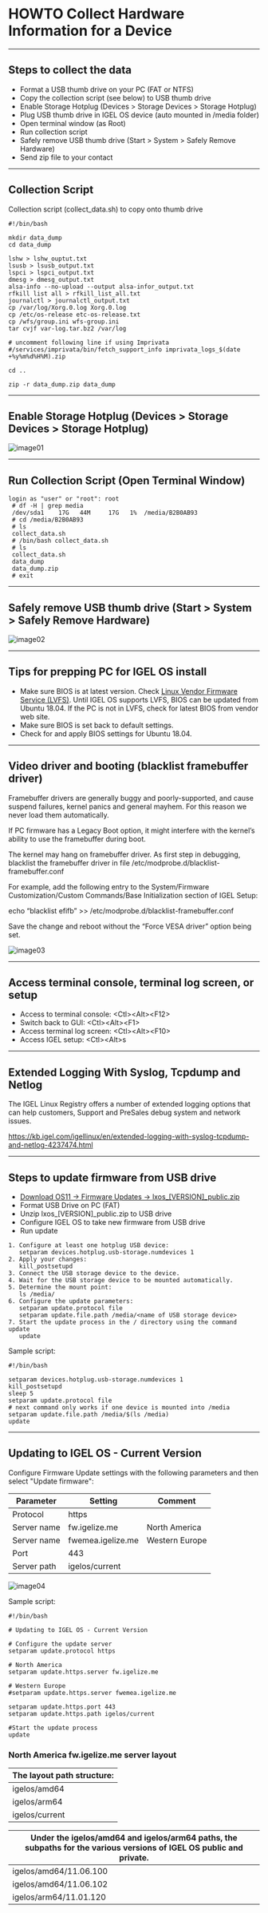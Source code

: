 # HOWTO Collect Hardware Information for a Device

-----

## Steps to collect the data

- Format a USB thumb drive on your PC (FAT or NTFS)
- Copy the collection script (see below) to USB thumb drive
- Enable Storage Hotplug (Devices > Storage Devices > Storage Hotplug)
- Plug USB thumb drive in IGEL OS device (auto mounted in /media folder)
- Open terminal window (as Root)
- Run collection script
- Safely remove USB thumb drive (Start > System > Safely Remove Hardware)
- Send zip file to your contact

-----

## Collection Script

Collection script (collect_data.sh) to copy onto thumb drive

```
#!/bin/bash

mkdir data_dump
cd data_dump

lshw > lshw_ouptut.txt
lsusb > lsusb_output.txt
lspci > lspci_output.txt
dmesg > dmesg_output.txt
alsa-info --no-upload --output alsa-infor_output.txt
rfkill list all > rfkill_list_all.txt
journalctl > journalctl_output.txt
cp /var/log/Xorg.0.log Xorg.0.log
cp /etc/os-release etc-os-release.txt
cp /wfs/group.ini wfs-group.ini
tar cvjf var-log.tar.bz2 /var/log

# uncomment following line if using Imprivata
#/services/imprivata/bin/fetch_support_info imprivata_logs_$(date +%y%m%d%H%M).zip

cd ..

zip -r data_dump.zip data_dump
   ```

-----

## Enable Storage Hotplug (Devices > Storage Devices > Storage Hotplug)

![image01](Images/HOWTO-Collect-Hardware-Information-for-Device-01.png)

-----

## Run Collection Script (Open Terminal Window)

```
login as "user" or "root": root
 # df -H | grep media
 /dev/sda1    17G   44M     17G   1%  /media/B2B0AB93
 # cd /media/B2B0AB93
 # ls
 collect_data.sh
 # /bin/bash collect_data.sh
 # ls
 collect_data.sh
 data_dump
 data_dump.zip
 # exit
  ```

-----

## Safely remove USB thumb drive (Start > System > Safely Remove Hardware)

![image02](Images/HOWTO-Collect-Hardware-Information-for-Device-02.png)


-----

## Tips for prepping PC for IGEL OS install

- Make sure BIOS is at latest version. Check [Linux Vendor Firmware Service (LVFS)](https://fwupd.org/lvfs/docs/users). Until IGEL OS supports LVFS, BIOS can be updated from Ubuntu 18.04. If the PC is not in LVFS, check for latest BIOS from vendor web site.
- Make sure BIOS is set back to default settings.
- Check for and apply BIOS settings for Ubuntu 18.04.

-----

## Video driver and booting (blacklist framebuffer driver)

Framebuffer drivers are generally buggy and poorly-supported, and cause suspend failures, kernel panics and general mayhem.  For this reason we never load them automatically.

If PC firmware has a Legacy Boot option, it might interfere with the kernel’s ability to use the framebuffer during boot.

The kernel may hang on framebuffer driver. As first step in debugging, blacklist the framebuffer driver in file /etc/modprobe.d/blacklist-framebuffer.conf

 For example, add the following entry to the System/Firmware Customization/Custom Commands/Base Initialization section of IGEL Setup:

echo “blacklist efifb” >> /etc/modprobe.d/blacklist-framebuffer.conf

Save the change and reboot without the “Force VESA driver” option being set.

![image03](Images/HOWTO-Collect-Hardware-Information-for-Device-03.jpg)

-----

## Access terminal console, terminal log screen, or setup

- Access to terminal console: \<Ctl>\<Alt>\<F12>
- Switch back to GUI: \<Ctl>\<Alt>\<F1>
- Access terminal log screen: \<Ctl>\<Alt>\<F10>
- Access IGEL setup: \<Ctl>\<Alt>s

-----

## Extended Logging With Syslog, Tcpdump and Netlog

The IGEL Linux Registry offers a number of extended logging options that can help customers, Support and PreSales debug system and network issues.

https://kb.igel.com/igellinux/en/extended-logging-with-syslog-tcpdump-and-netlog-4237474.html

-----

## Steps to update firmware from USB drive

- [Download OS11 -> Firmware Updates -> lxos_[VERSION]_public.zip](https://www.igel.com/software-downloads/workspace-edition/)
- Format USB Drive on PC (FAT)
- Unzip lxos_[VERSION]_public.zip to USB drive
- Configure IGEL OS to take new firmware from USB drive
- Run update

```
1. Configure at least one hotplug USB device:
   setparam devices.hotplug.usb-storage.numdevices 1
2. Apply your changes:
   kill_postsetupd
3. Connect the USB storage device to the device.
4. Wait for the USB storage device to be mounted automatically.
5. Determine the mount point:
   ls /media/
6. Configure the update parameters:
   setparam update.protocol file
   setparam update.file.path /media/<name of USB storage device>
7. Start the update process in the / directory using the command update
   update
   ```

Sample script:

  ```
#!/bin/bash

setparam devices.hotplug.usb-storage.numdevices 1
kill_postsetupd
sleep 5
setparam update.protocol file
# next command only works if one device is mounted into /media
setparam update.file.path /media/$(ls /media)
update
  ```

-----

## Updating to IGEL OS - Current Version

Configure Firmware Update settings with the following parameters and then select "Update firmware":

| Parameter | Setting | Comment |
|-----------|---------|---------|
| Protocol | https | |
| Server name | fw.igelize.me | North America |
| Server name | fwemea.igelize.me | Western Europe |
| Port | 443 | |
| Server path | igelos/current | |

![image04](Images/HOWTO-Collect-Hardware-Information-for-Device-04.png)

Sample script:

 ```
#!/bin/bash

# Updating to IGEL OS - Current Version

# Configure the update server
setparam update.protocol https

# North America
setparam update.https.server fw.igelize.me

# Western Europe
#setparam update.https.server fwemea.igelize.me

setparam update.https.port 443
setparam update.https.path igelos/current

#Start the update process
update
   ```

### North America fw.igelize.me server layout

| The layout path structure: |
|----------------------------|
| igelos/amd64 |
| igelos/arm64 |
| igelos/current |

| Under the igelos/amd64 and igelos/arm64 paths, the subpaths for the various versions of IGEL OS public and private. |
|-----------------------|
| igelos/amd64/11.06.100 |
| igelos/amd64/11.06.102 |
| igelos/arm64/11.01.120 |
